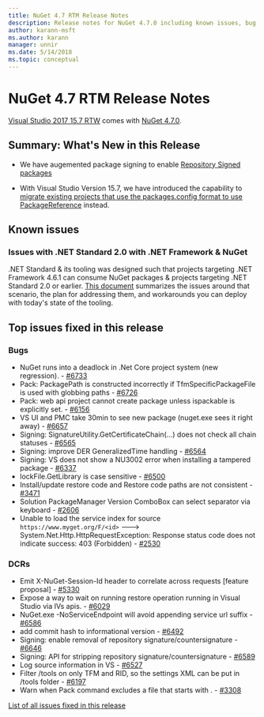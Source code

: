 ```yaml
---
title: NuGet 4.7 RTM Release Notes
description: Release notes for NuGet 4.7.0 including known issues, bug fixes, added features, and DCRs.
author: karann-msft
ms.author: karann
manager: unnir
ms.date: 5/14/2018
ms.topic: conceptual
---
```


# NuGet 4.7 RTM Release Notes

[Visual Studio 2017 15.7 RTW](https://www.visualstudio.com/news/releasenotes/vs2017-relnotes) comes with [NuGet 4.7.0](https://dist.nuget.org/win-x86-commandline/v4.7.0/nuget.exe).

## Summary: What's New in this Release

* We have augemented package signing to enable [Repository Signed packages](https://github.com/NuGet/Home/wiki/Repository-Signatures)

* With Visual Studio Version 15.7, we have introduced the capability to [migrate existing projects that use the packages.config format to use PackageReference](https://docs.microsoft.com/en-us/nuget/reference/migrate-packages-config-to-package-reference) instead.

## Known issues

### Issues with .NET Standard 2.0 with .NET Framework & NuGet

.NET Standard & its tooling was designed such that projects targeting .NET Framework 4.6.1 can consume NuGet packages & projects targeting .NET Standard 2.0 or earlier. [This document](https://github.com/dotnet/standard/issues/481) summarizes the issues around that scenario, the plan for addressing them, and workarounds you can deploy with today's state of the tooling.

## Top issues fixed in this release

### Bugs

* NuGet runs into a deadlock in .Net Core project system (new regression). - [#6733](https://github.com/NuGet/Home/issues/6733)
* Pack: PackagePath is constructed incorrectly if TfmSpecificPackageFile is used with globbing paths - [#6726](https://github.com/NuGet/Home/issues/6726)
* Pack: web api project cannot create package unless ispackable is explicitly set. - [#6156](https://github.com/NuGet/Home/issues/6156)
* VS UI and PMC take 30min to see new package (nuget.exe sees it right away) - [#6657](https://github.com/NuGet/Home/issues/6657)
* Signing:  SignatureUtility.GetCertificateChain(...) does not check all chain statuses - [#6565](https://github.com/NuGet/Home/issues/6565)
* Signing:  improve DER GeneralizedTime handling - [#6564](https://github.com/NuGet/Home/issues/6564)
* Signing: VS does not show a NU3002 error when installing a tampered package - [#6337](https://github.com/NuGet/Home/issues/6337)
* lockFile.GetLibrary is case sensitive - [#6500](https://github.com/NuGet/Home/issues/6500)
* Install/update restore code and Restore code paths are not consistent - [#3471](https://github.com/NuGet/Home/issues/3471)
* Solution PackageManager Version ComboBox can select separator via keyboard - [#2606](https://github.com/NuGet/Home/issues/2606)
* Unable to load the service index for source `https://www.myget.org/F/<id>` ---> System.Net.Http.HttpRequestException: Response status code does not indicate success: 403 (Forbidden) - [#2530](https://github.com/NuGet/Home/issues/2530)

### DCRs

* Emit X-NuGet-Session-Id header to correlate across requests [feature proposal] - [#5330](https://github.com/NuGet/Home/issues/5330)
* Expose a way to wait on running restore operation running in Visual Studio via IVs apis. - [#6029](https://github.com/NuGet/Home/issues/6029)
* NuGet.exe -NoServiceEndpoint will avoid appending service url suffix - [#6586](https://github.com/NuGet/Home/issues/6586)
* add commit hash to informational version - [#6492](https://github.com/NuGet/Home/issues/6492)
* Signing:  enable removal of repository signature/countersignature - [#6646](https://github.com/NuGet/Home/issues/6646)
* Signing:  API for stripping repository signature/countersignature - [#6589](https://github.com/NuGet/Home/issues/6589)
* Log source information in VS - [#6527](https://github.com/NuGet/Home/issues/6527)
* Filter /tools on only TFM and RID, so the settings XML can be put in /tools folder - [#6197](https://github.com/NuGet/Home/issues/6197)
* Warn when Pack command excludes a file that starts with .  - [#3308](https://github.com/NuGet/Home/issues/3308)

[List of all issues fixed in this release](https://github.com/NuGet/Home/issues?q=is%3Aissue+is%3Aclosed+milestone%3A%224.7")
